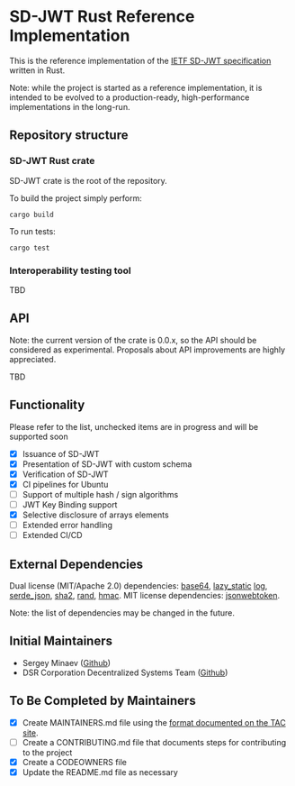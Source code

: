 # SD-JWT Rust Reference Implementation

This is the reference implementation of the [IETF SD-JWT specification](https://datatracker.ietf.org/doc/draft-ietf-oauth-selective-disclosure-jwt/) written in Rust.

Note: while the project is started as a reference implementation, it is intended to be evolved to a production-ready, high-performance implementations in the long-run.

## Repository structure

### SD-JWT Rust crate
SD-JWT crate is the root of the repository.

To build the project simply perform:
```shell
cargo build
```

To run tests:
```shell
cargo test
```

### Interoperability testing tool
TBD

## API
Note: the current version of the crate is 0.0.x, so the API should be considered as experimental.
Proposals about API improvements are highly appreciated.

TBD

## Functionality

Please refer to the list, unchecked items are in progress and will be supported soon
- [x] Issuance of SD-JWT
- [x] Presentation of SD-JWT with custom schema
- [x] Verification of SD-JWT
- [x] CI pipelines for Ubuntu
- [ ] Support of multiple hash / sign algorithms
- [ ] JWT Key Binding support
- [x] Selective disclosure of arrays elements
- [ ] Extended error handling
- [ ] Extended CI/CD

## External Dependencies

Dual license (MIT/Apache 2.0) dependencies: [base64](https://crates.io/crates/base64), [lazy_static](https://crates.io/crates/lazy_static) [log](https://crates.io/crates/log), [serde_json](https://crates.io/crates/serde_json), [sha2](https://crates.io/crates/sha2), [rand](https://crates.io/crates/rand), [hmac](https://crates.io/crates/hmac).
MIT license dependencies: [jsonwebtoken](https://crates.io/crates/jsonwebtoken).

Note: the list of dependencies may be changed in the future.

## Initial Maintainers

- Sergey Minaev ([Github](https://github.com/jovfer))
- DSR Corporation Decentralized Systems Team ([Github](https://github.com/orgs/DSRCorporation/teams/decentralized-systems))

## To Be Completed by Maintainers
- [x] Create MAINTAINERS.md file using the [format documented on the TAC site](https://tac.openwallet.foundation/governance/maintainers-file-content/).
- [ ] Create a CONTRIBUTING.md file that documents steps for contributing to the project
- [X] Create a CODEOWNERS file
- [X] Update the README.md file as necessary